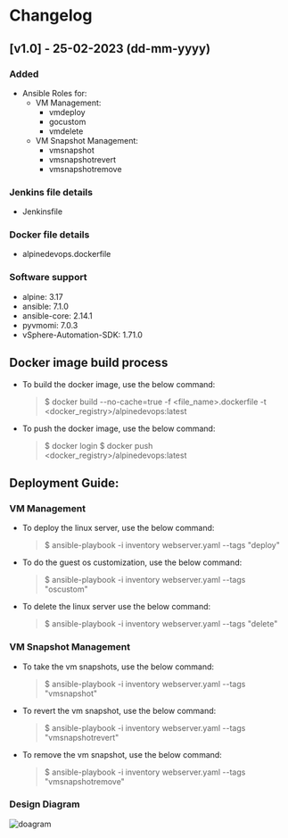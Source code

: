 # Changelog

## [v1.0] - 25-02-2023 (dd-mm-yyyy)

### Added
  - Ansible Roles for:
    - VM Management:
      - vmdeploy
      - gocustom
      - vmdelete
    - VM Snapshot Management:
      - vmsnapshot
      - vmsnapshotrevert
      - vmsnapshotremove


### Jenkins file details
  - Jenkinsfile

### Docker file details
  - alpinedevops.dockerfile

### Software support
  - alpine: 3.17
  - ansible: 7.1.0
  - ansible-core: 2.14.1
  - pyvmomi: 7.0.3
  - vSphere-Automation-SDK: 1.71.0

## Docker image build process
- To build the docker image, use the below command:
  
  > $ docker build --no-cache=true -f <file_name>.dockerfile -t <docker_registry>/alpinedevops:latest

- To push the docker image, use the below command:

  > $ docker login
  > $ docker push <docker_registry>/alpinedevops:latest


## Deployment Guide:

### VM Management
- To deploy the linux server, use the below command:

  > $ ansible-playbook -i inventory webserver.yaml --tags "deploy"

- To do the guest os customization, use the below command:

  > $ ansible-playbook -i inventory webserver.yaml --tags "oscustom"

- To delete the linux server use the below command:

  > $ ansible-playbook -i inventory webserver.yaml --tags "delete"

### VM Snapshot Management
- To take the vm snapshots, use the below command:

  > $ ansible-playbook -i inventory webserver.yaml --tags "vmsnapshot"

- To revert the vm snapshot, use the below command:

  > $ ansible-playbook -i inventory webserver.yaml --tags "vmsnapshotrevert"

- To remove the vm snapshot, use the below command:

  > $ ansible-playbook -i inventory webserver.yaml --tags "vmsnapshotremove"


### Design Diagram

  ![doagram](https://user-images.githubusercontent.com/1809177/221341460-b444c21c-8898-4270-b1b0-9c81289b4400.png)
       
